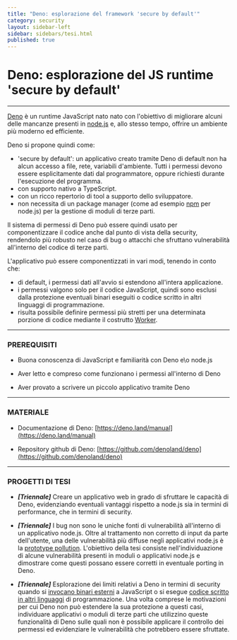 ```yaml
---
title: "Deno: esplorazione del framework 'secure by default'"
category: security
layout: sidebar-left
sidebar: sidebars/tesi.html
published: true
---
```


# Deno: esplorazione del JS runtime 'secure by default'

----

[Deno](https://deno.land/) è un runtime JavaScript nato
nato con l'obiettivo di migliorare alcuni delle mancanze 
presenti in [node.js](https://deno.land/) e, allo stesso tempo, 
offrire un ambiente più moderno ed efficiente. 

Deno si propone quindi come:
- 'secure by default': un applicativo creato tramite Deno di 
default non ha alcun accesso a file, rete, variabili d'ambiente. 
Tutti i permessi devono essere esplicitamente dati dal 
programmatore, oppure richiesti durante l'esecuzione del 
programma.
- con supporto nativo a TypeScript.
- con un ricco repertorio di tool a supporto dello sviluppatore.
- non necessita di un package manager 
(come ad esempio [npm](https://www.npmjs.com/) per node.js)
per la gestione di moduli di terze parti. 

Il sistema di permessi di Deno può essere quindi usato per 
componentizzare il codice anche dal punto di vista della 
security, rendendolo più robusto nel caso di bug o 
attacchi che sfruttano vulnerabilità all'interno del 
codice di terze parti.

L'applicativo può essere componentizzati in vari modi, tenendo in conto 
che:
- di default, i permessi dati all'avvio si estendono all'intera applicazione.
- i permessi valgono solo per il codice JavaScript, quindi sono esclusi dalla 
protezione eventuali binari eseguiti o codice scritto in altri linguaggi di 
programmazione.
- risulta possibile definire permessi più stretti per una determinata porzione 
di codice mediante il costrutto [Worker](https://deno.land/manual/runtime/workers).

----

### PREREQUISITI

* Buona conoscenza di JavaScript e familiarità con Deno e\o node.js

* Aver letto e compreso come funzionano i permessi all'interno di Deno

* Aver provato a scrivere un piccolo applicativo tramite Deno

----

### MATERIALE

* Documentazione di Deno:
  [https://deno.land/manual](https://deno.land/manual)

* Repository github di Deno:
  [https://github.com/denoland/deno](https://github.com/denoland/deno)

----

### PROGETTI DI TESI

* **_[Triennale]_** Creare un applicativo web in grado di sfruttare 
  le capacità di Deno, evidenziando eventuali vantaggi rispetto a node.js
  sia in termini di performance, che in termini di security.

* **_[Triennale]_** I bug non sono le uniche fonti di vulnerabilità 
  all'interno di un applicativo node.js. Oltre al trattamento non 
  corretto di input da parte dell'utente, una delle vulnerabilità 
  più diffuse negli applicativi node.js è la 
  [prototype pollution](https://learn.snyk.io/lessons/prototype-pollution/javascript/).
  L'obiettivo della tesi consiste nell'individuazione di alcune vulnerabilità presenti 
  in moduli o applicativi node.js e dimostrare come questi possano essere corretti in 
  eventuale porting in Deno.

* **_[Triennale]_** Esplorazione dei limiti relativi a Deno 
  in termini di security quando si [invocano binari esterni](https://deno.land/manual@v1.17.0/examples/subprocess) 
  a JavaScript o si esegue [codice scritto in altri linguaggi](https://deno.land/manual@v1.17.0/runtime/ffi_api) 
  di programmazione. Una volta comprese le motivazioni per cui 
  Deno non può estendere la sua protezione a questi casi, 
  individuare  applicativi o moduli di terze parti che utilizzino 
  queste funzionalità di Deno sulle 
  quali non è possibile applicare il controllo dei permessi ed 
  evidenziare le vulnerabilità che potrebbero essere sfruttate.
